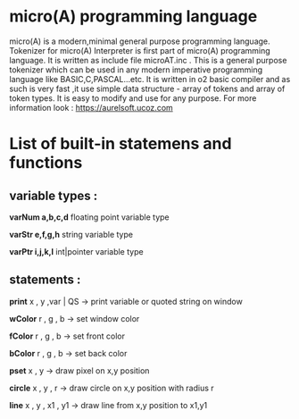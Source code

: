 # micro(A) programming language
micro(A) is a modern,minimal general purpose programming language.
Tokenizer for micro(A) Interpreter is first part of micro(A) programming language.
It is written as include file microAT.inc .
This is a general purpose tokenizer which can be used in any modern imperative 
programming language  like BASIC,C,PASCAL...etc.
It is written in o2 basic compiler and as such is very fast ,it use simple
data structure - array of tokens and array of token types.
It is easy to modify and use for any purpose.
For more information look : https://aurelsoft.ucoz.com

# List of built-in statemens and functions
## variable types :
**varNum a,b,c,d**  floating point variable type

**varStr e,f,g,h**  string variable type

**varPtr i,j,k,l**  int|pointer variable type

## statements :

**print** x , y ,var | QS -> print variable or quoted string on window  

**wColor** r , g , b  -> set window color

**fColor** r , g , b  -> set front color

**bColor** r , g , b  -> set back color

**pset** x , y   -> draw pixel on x,y position

**circle** x , y , r   -> draw circle on x,y position with radius r

**line** x , y , x1 , y1   -> draw line from x,y position to x1,y1 




